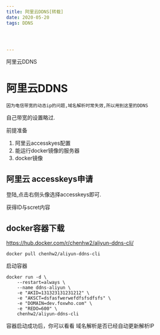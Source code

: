 ```yaml
---
title: 阿里云DDNS[转载]
date: 2020-05-20
tags: DDNS




---
```


阿里云DDNS

<!--more-->

# 阿里云DDNS

```
因为电信带宽的动态ip的问题,域名解析时常失效,所以用到这里的DDNS
```

自己带宽的设置略过.

前提准备

1. 阿里云accesskyes配置
2. 能运行docker镜像的服务器
3. docker镜像

## 阿里云 accesskeys申请

登陆,点击右侧头像选择accesskeys即可.

获得ID与scret内容

## docker容器下载

https://hub.docker.com/r/chenhw2/aliyun-ddns-cli/



```
docker pull chenhw2/aliyun-ddns-cli
```



启动容器

```
docker run -d \
	--restart=always \
	--name ddns-aliyun \
    -e "AKID=131323131231212" \
    -e "AKSCT=dsfasfwerwefdfsfsdfsfs" \
    -e "DOMAIN=dev.foxwho.com" \
    -e "REDO=600" \
    chenhw2/aliyun-ddns-cli
```

容器启动成功后，你可以看看 域名解析是否已经自动更新解析IP

